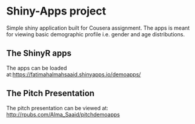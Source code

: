 # Shiny-Apps project
Simple shiny application built for Cousera assignment.
The apps is meant for viewing basic demographic profile i.e. gender and age distributions.

## The ShinyR apps
The apps can be loaded at:https://fatimahalmahsaaid.shinyapps.io/demoapps/

## The Pitch Presentation
The pitch presentation can be viewed at: http://rpubs.com/Alma_Saaid/pitchdemoapps
